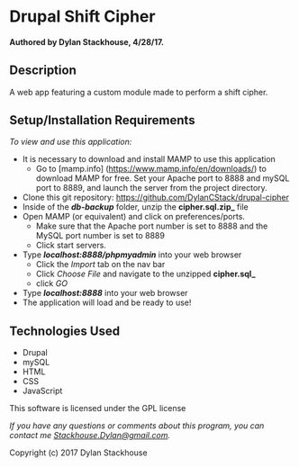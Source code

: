 # Drupal Shift Cipher
#### Authored by Dylan Stackhouse, 4/28/17.

## Description
A web app featuring a custom module made to perform a shift cipher.

## Setup/Installation Requirements
_To view and use this application:_
* It is necessary to download and install MAMP to use this application
    * Go to [mamp.info] (https://www.mamp.info/en/downloads/) to download MAMP for free. Set your Apache port to 8888 and mySQL port to 8889, and launch the server from the project directory.
* Clone this git repository: https://github.com/DylanCStack/drupal-cipher
* Inside of the **_db-backup_** folder, unzip the **cipher.sql.zip_** file
* Open MAMP (or equivalent) and click on preferences/ports.
    * Make sure that the Apache port number is set to 8888 and the MySQL port number is set to 8889
    * Click start servers.
* Type **_localhost:8888/phpmyadmin_** into your web browser
    * Click the _Import_ tab on the nav bar
    * Click _Choose File_ and navigate to the unzipped **cipher.sql_**
    * click _GO_
* Type **_localhost:8888_** into your web browser
* The application will load and be ready to use!

## Technologies Used
* Drupal
* mySQL
* HTML
* CSS
* JavaScript

This software is licensed under the GPL license

_If you have any questions or comments about this program, you can contact me [Stackhouse.Dylan@gmail.com](mailto:Stackhouse.Dylan@gmail.com)._

Copyright (c) 2017 Dylan Stackhouse
